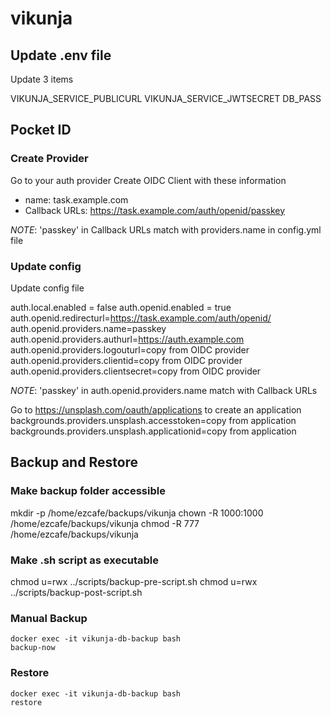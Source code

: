 # vikunja

## Update .env file

Update 3 items

VIKUNJA_SERVICE_PUBLICURL
VIKUNJA_SERVICE_JWTSECRET
DB_PASS

## Pocket ID

### Create Provider

Go to your auth provider
Create OIDC Client with these information

- name: task.example.com
- Callback URLs: https://task.example.com/auth/openid/passkey

*NOTE*: 'passkey' in Callback URLs match with providers.name in config.yml file

### Update config

Update config file

auth.local.enabled = false
auth.openid.enabled = true
auth.openid.redirecturl=https://task.example.com/auth/openid/
auth.openid.providers.name=passkey
auth.openid.providers.authurl=https://auth.example.com
auth.openid.providers.logouturl=copy from OIDC provider
auth.openid.providers.clientid=copy from OIDC provider
auth.openid.providers.clientsecret=copy from OIDC provider

*NOTE*: 'passkey' in auth.openid.providers.name match with Callback URLs

Go to https://unsplash.com/oauth/applications to create an application
backgrounds.providers.unsplash.accesstoken=copy from application
backgrounds.providers.unsplash.applicationid=copy from application

## Backup and Restore

### Make backup folder accessible

mkdir -p /home/ezcafe/backups/vikunja
chown -R 1000:1000 /home/ezcafe/backups/vikunja
chmod -R 777 /home/ezcafe/backups/vikunja

### Make .sh script as executable

chmod u=rwx ../scripts/backup-pre-script.sh
chmod u=rwx ../scripts/backup-post-script.sh

### Manual Backup

<!-- https://github.com/tiredofit/docker-db-backup -->

```
docker exec -it vikunja-db-backup bash
backup-now
```

### Restore

```
docker exec -it vikunja-db-backup bash
restore
```